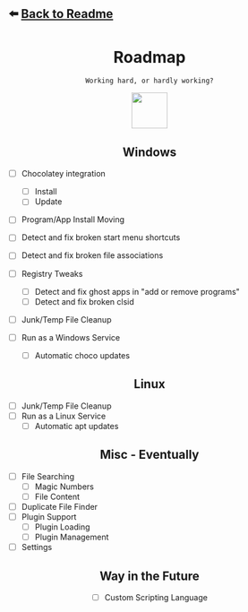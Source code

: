 ⬅️ [Back to Readme](https://github.com/CraigCraig/CheetahToolbox/blob/main/README.md)
---

<div align=center>

# Roadmap

` Working hard, or hardly working? `

<a href="https://github.com/CraigCraig"><img src="https://raw.githubusercontent.com/CraigCraig/SuperSolution/main/Resources/penguin.ico" width=64 height=64 /></a>

## Windows

<div align=left>

- [ ] Chocolatey integration
    - [ ] Install
    - [ ] Update

- [ ] Program/App Install Moving

- [ ] Detect and fix broken start menu shortcuts
- [ ] Detect and fix broken file associations

- [ ] Registry Tweaks
  - [ ] Detect and fix ghost apps in "add or remove programs"
  - [ ] Detect and fix broken clsid

- [ ] Junk/Temp File Cleanup
- [ ] Run as a Windows Service
    - [ ] Automatic choco updates

</div>

## Linux

<div align=left>

- [ ] Junk/Temp File Cleanup
- [ ] Run as a Linux Service
    - [ ] Automatic apt updates

</div>

## Misc - Eventually

<div align=left>

- [ ] File Searching
  - [ ] Magic Numbers
  - [ ] File Content
- [ ] Duplicate File Finder
- [ ] Plugin Support
  - [ ] Plugin Loading
  - [ ] Plugin Management
- [ ] Settings

</div>

## Way in the Future

- [ ] Custom Scripting Language

</div>